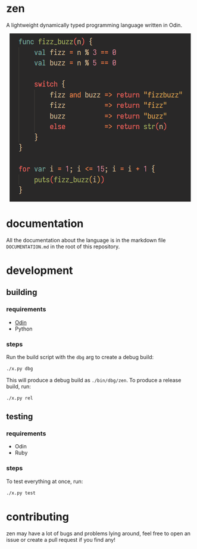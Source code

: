 # zen

A lightweight dynamically typed programming language written in Odin.

<p align="center">
    <img src="https://github.com/pes18fan/zen/raw/main/example.png" alt="zen code example" />
</p>

# documentation

All the documentation about the language is in the markdown file `DOCUMENTATION.md`
in the root of this repository.

# development

## building

### requirements

- [Odin](https://odin-lang.org)
- Python

### steps

Run the build script with the `dbg` arg to create a debug build:

```bash
./x.py dbg
```

This will produce a debug build as `./bin/dbg/zen`. To produce a release
build, run:

```bash
./x.py rel
```

## testing

### requirements

- Odin
- Ruby

### steps

To test everything at once, run:

```bash
./x.py test
```

# contributing

zen may have a lot of bugs and problems lying around, feel free to open an issue
or create a pull request if you find any!
